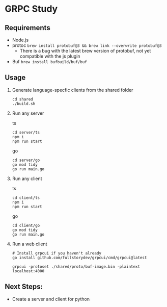# GRPC Study

## Requirements
- Node.js
- protoc `brew install protobuf@3 && brew link --overwrite protobuf@3`
    - There is a bug with the latest brew version of protobuf, not yet compatible with the js plugin
- Buf `brew install bufbuild/buf/buf`

## Usage

1. Generate language-specfic clients from the shared folder
    ```
    cd shared
    ./build.sh
    ```
2. Run any server

    ts
    ```
    cd server/ts
    npm i 
    npm run start
    ```

    go
    ```
    cd server/go
    go mod tidy
    go run main.go
    ```

3. Run any client

    ts
    ```
    cd client/ts
    npm i 
    npm run start
    ```

    go
    ```
    cd client/go
    go mod tidy
    go run main.go
    ```

4. Run a web client
    ```
    # Install grpcui if you haven't already
    go install github.com/fullstorydev/grpcui/cmd/grpcui@latest

    grpcui -protoset ./shared/proto/buf-image.bin -plaintext localhost:4000 
    ```


## Next Steps:

- Create a server and client for python